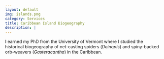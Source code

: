 ```yaml
---
layout: default
img: islands.png
category: Services
title: Caribbean Island Biogeography
description: |
---
```

  I earned my PhD from the University of Vermont where I studied the historical biogeography of net-casting spiders (_Deinopis_) and spiny-backed orb-weavers (_Gasteracantha_) in the Caribbean.
